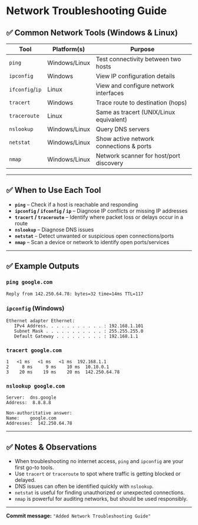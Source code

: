 # Network Troubleshooting Guide

## ✅ Common Network Tools (Windows & Linux)

| Tool      | Platform(s)        | Purpose                                   |
|-----------|--------------------|-------------------------------------------|
| `ping`    | Windows/Linux       | Test connectivity between two hosts       |
| `ipconfig`| Windows             | View IP configuration details             |
| `ifconfig`/`ip`| Linux          | View and configure network interfaces     |
| `tracert` | Windows             | Trace route to destination (hops)         |
| `traceroute` | Linux            | Same as tracert (UNIX/Linux equivalent)   |
| `nslookup`| Windows/Linux       | Query DNS servers                         |
| `netstat` | Windows/Linux       | Show active network connections & ports   |
| `nmap`    | Windows/Linux       | Network scanner for host/port discovery   |

---

## ✅ When to Use Each Tool

- **`ping`** – Check if a host is reachable and responding
- **`ipconfig` / `ifconfig` / `ip`** – Diagnose IP conflicts or missing IP addresses
- **`tracert` / `traceroute`** – Identify where packet loss or delays occur in a route
- **`nslookup`** – Diagnose DNS issues
- **`netstat`** – Detect unwanted or suspicious open connections/ports
- **`nmap`** – Scan a device or network to identify open ports/services

---

## ✅ Example Outputs

### `ping google.com`
```
Reply from 142.250.64.78: bytes=32 time=14ms TTL=117
```

### `ipconfig` (Windows)
```
Ethernet adapter Ethernet:
   IPv4 Address. . . . . . . . . . . : 192.168.1.101
   Subnet Mask . . . . . . . . . . . : 255.255.255.0
   Default Gateway . . . . . . . . . : 192.168.1.1
```

### `tracert google.com`
```
1   <1 ms   <1 ms   <1 ms  192.168.1.1
2     8 ms     9 ms    10 ms  10.10.0.1
3    20 ms    19 ms    20 ms  142.250.64.78
```

### `nslookup google.com`
```
Server:  dns.google
Address:  8.8.8.8

Non-authoritative answer:
Name:    google.com
Addresses:  142.250.64.78
```

---

## ✅ Notes & Observations
- When troubleshooting no internet access, `ping` and `ipconfig` are your first go-to tools.
- Use `tracert` or `traceroute` to spot where traffic is getting blocked or delayed.
- DNS issues can often be identified quickly with `nslookup`.
- `netstat` is useful for finding unauthorized or unexpected connections.
- `nmap` is powerful for auditing networks, but should be used responsibly.

---

**Commit message:** `"Added Network Troubleshooting Guide"`
